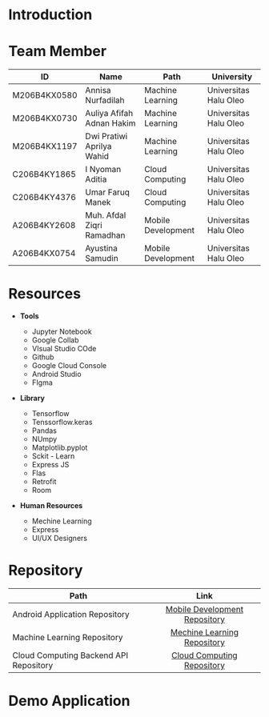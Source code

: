 

# Introduction



# Team Member

| ID            | Name                                      | Path              | University             |
|---------------|-------------------------------------------|-------------------|------------------------|
| M206B4KX0580  | Annisa Nurfadilah                         | Machine Learning  | Universitas Halu Oleo  |
| M206B4KX0730  | Auliya Afifah Adnan Hakim                 | Machine Learning  | Universitas Halu Oleo  |
| M206B4KX1197  | Dwi Pratiwi Aprilya Wahid                | Machine Learning  | Universitas Halu Oleo  |
| C206B4KY1865  | I Nyoman Aditia                           | Cloud Computing   | Universitas Halu Oleo  |
| C206B4KY4376  | Umar Faruq Manek                          | Cloud Computing   | Universitas Halu Oleo  |
| A206B4KY2608  | Muh. Afdal Ziqri Ramadhan                | Mobile Development| Universitas Halu Oleo  |
| A206B4KX0754  | Ayustina Samudin                          | Mobile Development| Universitas Halu Oleo  |


# Resources

- **Tools**
  - Jupyter Notebook
  - Google Collab
  - VIsual Studio COde
  - Github
  - Google Cloud Console
  - Android Studio
  - FIgma

- **Library**
  - Tensorflow
  - Tenssorflow.keras
  - Pandas
  - NUmpy
  - Matplotlib.pyplot
  - Sckit - Learn
  - Express JS
  - Flas
  - Retrofit
  - Room

- **Human Resources**
  - Mechine Learning
  - Express
  - UI/UX Designers
 
# Repository

| Path | Link |
| ----------- | :---------: |
| Android Application Repository | [Mobile Development Repository](https://github.com/Afdalgan/NutriCheck-MD-Repo) |
| Machine Learning Repository | [Mechine Learning Repository](https://github.com/dwipratiwiaprilya/ML_NutriCheck) |
| Cloud Computing Backend API Repository | [Cloud Computing Repository](https://github.com/manzadhit/product-capstone-api) |

# Demo Application
